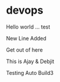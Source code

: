 # devops

Hello world ... test


New Line Added




Get out of here

This is Ajay & Debjit

Testing Auto Build3

